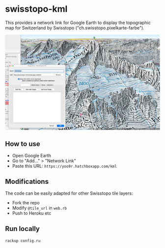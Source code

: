 # swisstopo-kml
This provides a network link for Google Earth to display the topographic map for Switzerland by Swisstopo ("ch.swisstopo.pixelkarte-farbe").

![screenshot](screenshot.jpg?raw=true)

## How to use
- Open Google Earth
- Go to "Add..." > "Network Link"
- Paste this URL: `https://yoo9r.hatchboxapp.com/kml`

## Modifications
The code can be easily adapted for other Swisstopo tile layers:
- Fork the repo
- Modify `@tile_url` in `web.rb`
- Push to Heroku etc

## Run locally
`rackup config.ru`
